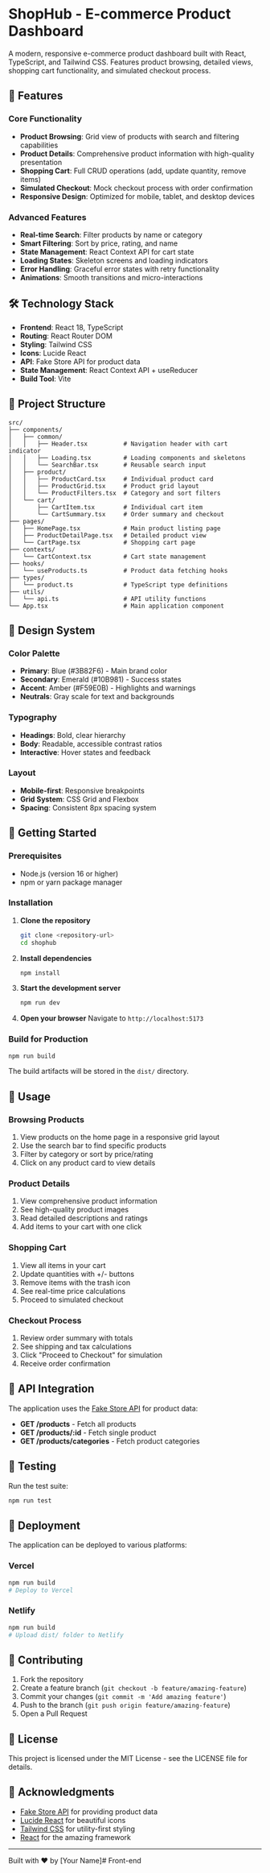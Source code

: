 # ShopHub - E-commerce Product Dashboard

A modern, responsive e-commerce product dashboard built with React, TypeScript, and Tailwind CSS. Features product browsing, detailed views, shopping cart functionality, and simulated checkout process.

## 🚀 Features

### Core Functionality
- **Product Browsing**: Grid view of products with search and filtering capabilities
- **Product Details**: Comprehensive product information with high-quality presentation
- **Shopping Cart**: Full CRUD operations (add, update quantity, remove items)
- **Simulated Checkout**: Mock checkout process with order confirmation
- **Responsive Design**: Optimized for mobile, tablet, and desktop devices

### Advanced Features
- **Real-time Search**: Filter products by name or category
- **Smart Filtering**: Sort by price, rating, and name
- **State Management**: React Context API for cart state
- **Loading States**: Skeleton screens and loading indicators
- **Error Handling**: Graceful error states with retry functionality
- **Animations**: Smooth transitions and micro-interactions

## 🛠️ Technology Stack

- **Frontend**: React 18, TypeScript
- **Routing**: React Router DOM
- **Styling**: Tailwind CSS
- **Icons**: Lucide React
- **API**: Fake Store API for product data
- **State Management**: React Context API + useReducer
- **Build Tool**: Vite

## 📁 Project Structure

```
src/
├── components/
│   ├── common/
│   │   ├── Header.tsx          # Navigation header with cart indicator
│   │   ├── Loading.tsx         # Loading components and skeletons
│   │   └── SearchBar.tsx       # Reusable search input
│   ├── product/
│   │   ├── ProductCard.tsx     # Individual product card
│   │   ├── ProductGrid.tsx     # Product grid layout
│   │   └── ProductFilters.tsx  # Category and sort filters
│   └── cart/
│       ├── CartItem.tsx        # Individual cart item
│       └── CartSummary.tsx     # Order summary and checkout
├── pages/
│   ├── HomePage.tsx            # Main product listing page
│   ├── ProductDetailPage.tsx   # Detailed product view
│   └── CartPage.tsx            # Shopping cart page
├── contexts/
│   └── CartContext.tsx         # Cart state management
├── hooks/
│   └── useProducts.ts          # Product data fetching hooks
├── types/
│   └── product.ts              # TypeScript type definitions
├── utils/
│   └── api.ts                  # API utility functions
└── App.tsx                     # Main application component
```

## 🎨 Design System

### Color Palette
- **Primary**: Blue (#3B82F6) - Main brand color
- **Secondary**: Emerald (#10B981) - Success states
- **Accent**: Amber (#F59E0B) - Highlights and warnings
- **Neutrals**: Gray scale for text and backgrounds

### Typography
- **Headings**: Bold, clear hierarchy
- **Body**: Readable, accessible contrast ratios
- **Interactive**: Hover states and feedback

### Layout
- **Mobile-first**: Responsive breakpoints
- **Grid System**: CSS Grid and Flexbox
- **Spacing**: Consistent 8px spacing system

## 🚀 Getting Started

### Prerequisites
- Node.js (version 16 or higher)
- npm or yarn package manager

### Installation

1. **Clone the repository**
   ```bash
   git clone <repository-url>
   cd shophub
   ```

2. **Install dependencies**
   ```bash
   npm install
   ```

3. **Start the development server**
   ```bash
   npm run dev
   ```

4. **Open your browser**
   Navigate to `http://localhost:5173`

### Build for Production

```bash
npm run build
```

The build artifacts will be stored in the `dist/` directory.

## 📱 Usage

### Browsing Products
1. View products on the home page in a responsive grid layout
2. Use the search bar to find specific products
3. Filter by category or sort by price/rating
4. Click on any product card to view details

### Product Details
1. View comprehensive product information
2. See high-quality product images
3. Read detailed descriptions and ratings
4. Add items to your cart with one click

### Shopping Cart
1. View all items in your cart
2. Update quantities with +/- buttons
3. Remove items with the trash icon
4. See real-time price calculations
5. Proceed to simulated checkout

### Checkout Process
1. Review order summary with totals
2. See shipping and tax calculations
3. Click "Proceed to Checkout" for simulation
4. Receive order confirmation

## 🔧 API Integration

The application uses the [Fake Store API](https://fakestoreapi.com/) for product data:

- **GET /products** - Fetch all products
- **GET /products/:id** - Fetch single product
- **GET /products/categories** - Fetch product categories

## 🧪 Testing

Run the test suite:
```bash
npm run test
```

## 🚀 Deployment

The application can be deployed to various platforms:

### Vercel
```bash
npm run build
# Deploy to Vercel
```

### Netlify
```bash
npm run build
# Upload dist/ folder to Netlify
```

## 🤝 Contributing

1. Fork the repository
2. Create a feature branch (`git checkout -b feature/amazing-feature`)
3. Commit your changes (`git commit -m 'Add amazing feature'`)
4. Push to the branch (`git push origin feature/amazing-feature`)
5. Open a Pull Request

## 📄 License

This project is licensed under the MIT License - see the LICENSE file for details.

## 🙏 Acknowledgments

- [Fake Store API](https://fakestoreapi.com/) for providing product data
- [Lucide React](https://lucide.dev/) for beautiful icons
- [Tailwind CSS](https://tailwindcss.com/) for utility-first styling
- [React](https://reactjs.org/) for the amazing framework

---

Built with ❤️ by [Your Name]# Front-end
